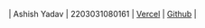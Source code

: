 | Ashish Yadav | 2203031080161   | [Vercel](https://java-script-project-seven.vercel.app/) | [Github](https://github.com/AshishIT611/JavaScript_Project) |